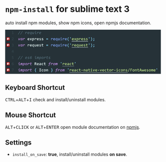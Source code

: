 # `npm-install` for sublime text 3
auto install npm modules, show npm icons, open npmjs documentation.

![preview](https://raw.githubusercontent.com/fcannizzaro/npm-install/master/npm-install.png)

## Keyboard Shortcut
<kbd>CTRL</kbd>+<kbd>ALT</kbd>+<kbd>I</kbd> check and install/uninstall modules.

## Mouse Shortcut
<kbd>ALT</kbd>+<kbd>CLICK</kbd> or <kbd>ALT</kbd>+<kbd>ENTER</kbd> open module documentation on [npmjs](https://www.npmjs.com).

## Settings
- `install_on_save`: **true**, install/uninstall modules **on save**.

